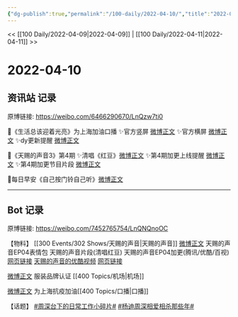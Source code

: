 ```yaml
---
{"dg-publish":true,"permalink":"/100-daily/2022-04-10/","title":"2022-04-10"}
---
```



<< [[100 Daily/2022-04-09\|2022-04-09]] | [[100 Daily/2022-04-11\|2022-04-11]] >>

# 2022-04-10

## 资讯站 记录

原博链接: https://weibo.com/6466290670/LnQzw7ti0

🌟《生活总该迎着光亮》为上海加油口播
✨官方竖屏 [微博正文](https://m.weibo.cn/6466290670/4756822021638337)
✨官方横屏 [微博正文](https://m.weibo.cn/6466290670/4756824421829377)
✨dy更新提醒 [微博正文](https://m.weibo.cn/6466290670/4756815738574926)

🌟《天赐的声音3》第4期
✨清唱《红豆》[微博正文](https://m.weibo.cn/6466290670/4756671358045643)
✨第4期加更上线提醒 [微博正文](https://m.weibo.cn/6466290670/4756695530344178)
✨第4期加更节目片段 [微博正文](https://m.weibo.cn/6466290670/4756699985219396)

🌟每日早安《自己按门铃自己听》[微博正文](https://m.weibo.cn/6466290670/4756621500091362)

---
## Bot 记录

原博链接: https://weibo.com/7452765754/LnQNQnoOC

【物料】
[[300 Events/302 Shows/天赐的声音\|天赐的声音]]
[微博正文](https://m.weibo.cn/1315706994/4756705395608535) 天赐的声音EP04表情包
[](https://m.weibo.cn/2591595652/4756660420087413) 天赐的声音片段(清唱红豆)
天赐的声音EP04加更(腾讯/优酷/百视)
[网页链接](https://weibo.cn/sinaurl?u=http%3A%2F%2Fm.v.qq.com%2Fx%2Fcover%2Fm%2Fmzc00200kocos84%2Fp0042kbjsba.html%3F%26url_from%3Dshare%26second_share%3D0%26share_from%3Dsina%26pgid%3Dpage_detail%26mod_id%3Dmod_toolbar_new)
[天赐的声音的优酷视频](https://weibo.cn/sinaurl?u=https%3A%2F%2Fv.youku.com%2Fv_show%2Fid_XNTIwNTM0Njg4NA%3D%3D.html%3Fx%26sharefrom%3Dandroid%26scene%3Dlong%26playMode%3D%26sharekey%3D4d376edd4543a34d601c23a8072bc9e23)
[网页链接](https://weibo.cn/sinaurl?u=https%3A%2F%2Fbp-share.bestv.com.cn%2Fbp-share%2FsharePage.html%3FtitleId%3D425281%26contentId%3D10121%26currentEpisode%3D4%26modelType%3D1)

[微博正文](https://m.weibo.cn/7455197959/4756337681239048) 服装品牌认证 [[400 Topics/机场\|机场]]

[](https://m.weibo.cn/1767910704/4756811028369951) [微博正文](https://m.weibo.cn/1925878362/4756804666134562) 为上海抗疫加油[[400 Topics/口播\|口播]]

【话题】
[#周深台下的日常工作小碎片#](https://s.weibo.com/weibo?q=%23%E5%91%A8%E6%B7%B1%E5%8F%B0%E4%B8%8B%E7%9A%84%E6%97%A5%E5%B8%B8%E5%B7%A5%E4%BD%9C%E5%B0%8F%E7%A2%8E%E7%89%87%23)
[#杨迪周深相爱相杀那些年#](https://s.weibo.com/weibo?q=%23%E6%9D%A8%E8%BF%AA%E5%91%A8%E6%B7%B1%E7%9B%B8%E7%88%B1%E7%9B%B8%E6%9D%80%E9%82%A3%E4%BA%9B%E5%B9%B4%23)
